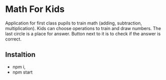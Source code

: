 # Math For Kids

Application for first class pupils to train math (adding, subtraction, multiplication).
Kids can choose operations to train and draw numbers. The last circle is a place for answer. Button next to it is to check if the answer is correct.

## Instaltion
- npm i,
- npm start
